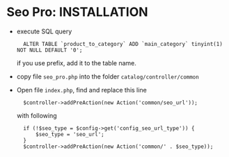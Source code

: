 # Seo Pro: INSTALLATION

* execute SQL query

        ALTER TABLE `product_to_category` ADD `main_category` tinyint(1) NOT NULL DEFAULT '0';

    if you use prefix, add it to the table name.

* copy file `seo_pro.php` into the folder `catalog/controller/common`

* Open file `index.php`, find and replace this line

        $controller->addPreAction(new Action('common/seo_url'));

    with following

        if (!$seo_type = $config->get('config_seo_url_type')) {
            $seo_type = 'seo_url';
        }
        $controller->addPreAction(new Action('common/' . $seo_type));
